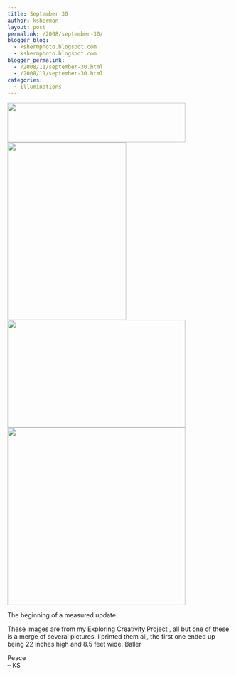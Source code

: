 ```yaml
---
title: September 30
author: ksherman
layout: post
permalink: /2008/september-30/
blogger_blog:
  - kshermphoto.blogspot.com
  - kshermphoto.blogspot.com
blogger_permalink:
  - /2008/11/september-30.html
  - /2008/11/september-30.html
categories:
  - illuminations
---
```

<a onblur="try {parent.deselectBloggerImageGracefully();} catch(e) {}" href="http://1.bp.blogspot.com/_HTtVcKQt9f8/SSNR_oYpxuI/AAAAAAAABB8/9Bv9szd0Vmw/s1600-h/Sept30-5.jpg"><img style="cursor: pointer; width: 400px; height: 89px;" src="http://1.bp.blogspot.com/_HTtVcKQt9f8/SSNR_oYpxuI/AAAAAAAABB8/9Bv9szd0Vmw/s400/Sept30-5.jpg" alt="" id="BLOGGER_PHOTO_ID_5270146142568040162" border="0" /></a>  
<a onblur="try {parent.deselectBloggerImageGracefully();} catch(e) {}" href="http://3.bp.blogspot.com/_HTtVcKQt9f8/SSNR_geXcqI/AAAAAAAABB0/a-TgKW91qcs/s1600-h/Sept30-4.jpg"><img style="cursor: pointer; width: 267px; height: 400px;" src="http://3.bp.blogspot.com/_HTtVcKQt9f8/SSNR_geXcqI/AAAAAAAABB0/a-TgKW91qcs/s400/Sept30-4.jpg" alt="" id="BLOGGER_PHOTO_ID_5270146140444521122" border="0" /></a>  
<a onblur="try {parent.deselectBloggerImageGracefully();} catch(e) {}" href="http://2.bp.blogspot.com/_HTtVcKQt9f8/SSNR_XPrXFI/AAAAAAAABBs/gi4oxkJJd50/s1600-h/Sept30-3.jpg"><img style="cursor: pointer; width: 400px; height: 242px;" src="http://2.bp.blogspot.com/_HTtVcKQt9f8/SSNR_XPrXFI/AAAAAAAABBs/gi4oxkJJd50/s400/Sept30-3.jpg" alt="" id="BLOGGER_PHOTO_ID_5270146137966992466" border="0" /></a>  
<a onblur="try {parent.deselectBloggerImageGracefully();} catch(e) {}" href="http://3.bp.blogspot.com/_HTtVcKQt9f8/SSNR_FV5fYI/AAAAAAAABBk/CuuTZ_M9lFs/s1600-h/Sept30-2.jpg"><img style="cursor: pointer; width: 400px; height: 400px;" src="http://3.bp.blogspot.com/_HTtVcKQt9f8/SSNR_FV5fYI/AAAAAAAABBk/CuuTZ_M9lFs/s400/Sept30-2.jpg" alt="" id="BLOGGER_PHOTO_ID_5270146133161246082" border="0" /></a>

The beginning of a measured update.

These images are from my Exploring Creativity Project , all but one of these is a merge of several pictures. I printed them all, the first one ended up being 22 inches high and 8.5 feet wide. Baller

Peace  
&#8211; KS